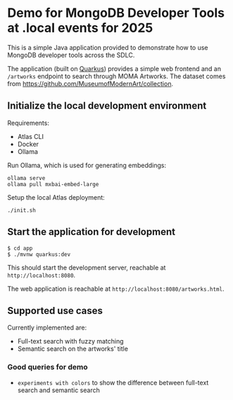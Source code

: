 # Demo for MongoDB Developer Tools at .local events for 2025

This is a simple Java application provided to demonstrate how to use MongoDB developer tools across the SDLC.

The application (built on [Quarkus](https://quarkus.io/)) provides a simple web frontend and an `/artworks` endpoint to search through MOMA Artworks. The dataset comes from https://github.com/MuseumofModernArt/collection.

## Initialize the local development environment

Requirements:
* Atlas CLI
* Docker
* Ollama

Run Ollama, which is used for generating embeddings:

```
ollama serve
ollama pull mxbai-embed-large
```

Setup the local Atlas deployment:

```
./init.sh
```

## Start the application for development

```
$ cd app
$ ./mvnw quarkus:dev
```

This should start the development server, reachable at `http://localhost:8080`.

The web application is reachable at `http://localhost:8080/artworks.html`.

## Supported use cases

Currently implemented are:

* Full-text search with fuzzy matching
* Semantic search on the artworks' title

### Good queries for demo

* `experiments with colors` to show the difference between full-text search and semantic search